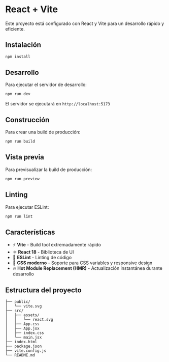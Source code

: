 # React + Vite

Este proyecto está configurado con React y Vite para un desarrollo rápido y eficiente.

## Instalación

```bash
npm install
```

## Desarrollo

Para ejecutar el servidor de desarrollo:

```bash
npm run dev
```

El servidor se ejecutará en `http://localhost:5173`

## Construcción

Para crear una build de producción:

```bash
npm run build
```

## Vista previa

Para previsualizar la build de producción:

```bash
npm run preview
```

## Linting

Para ejecutar ESLint:

```bash
npm run lint
```

## Características

- ⚡️ **Vite** - Build tool extremadamente rápido
- ⚛️ **React 18** - Biblioteca de UI
- 🔧 **ESLint** - Linting de código
- 🎨 **CSS moderno** - Soporte para CSS variables y responsive design
- 🔥 **Hot Module Replacement (HMR)** - Actualización instantánea durante desarrollo

## Estructura del proyecto

```
├── public/
│   └── vite.svg
├── src/
│   ├── assets/
│   │   └── react.svg
│   ├── App.css
│   ├── App.jsx
│   ├── index.css
│   └── main.jsx
├── index.html
├── package.json
├── vite.config.js
└── README.md
```